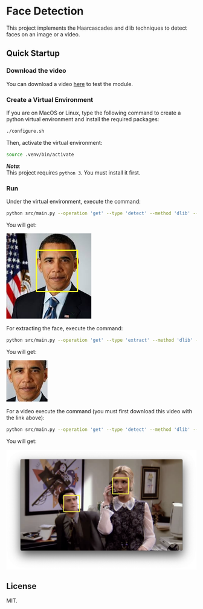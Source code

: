 # Face Detection

This project implements the Haarcascades and dlib techniques to detect faces on an image or a video.


## Quick Startup

### Download the video

You can download a video [here](https://drive.google.com/file/d/1nEMI6ejKPkKhRKroFSp-fOHMf9QsBRn1/view?usp=sharing) to test the module.


### Create a Virtual Environment

If you are on MacOS or Linux, type the following command to create a python virtual environment and install the required packages:

```bash
./configure.sh
```

Then, activate the virtual environment:

```bash
source .venv/bin/activate
```

***Nota***:
<br>This project requires `python 3`. You must install it first.


### Run

Under the virtual environment, execute the command:

```bash
python src/main.py --operation 'get' --type 'detect' --method 'dlib' --source './datasets/images/obama.jpg' --destination './datasets/images/out.jpg'
```

You will get:

![img](./img/out.jpg)

For extracting the face, execute the command:

```bash
python src/main.py --operation 'get' --type 'extract' --method 'dlib' --source './datasets/images/obama.jpg' --destination './datasets/images/out2.jpg'
```

You will get:

![img](./img/out2.jpg)

For a video execute the command (you must first download this video with the link above):

```bash
python src/main.py --operation 'get' --type 'detect' --method 'dlib' --source './datasets/videos/testfriends.mp4' --destination './datasets/videos/out.mp4'
```

You will get:

![img](./img/out3.png)


## License

MIT.
